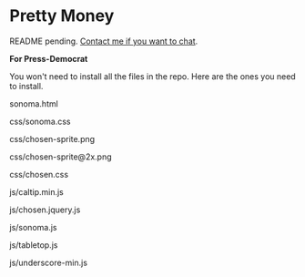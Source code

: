 Pretty Money
=====================

README pending. <a href="mailto:bayreporta@gmail.com">Contact me if you want to chat</a>.


<strong>For Press-Democrat</strong>

<p>You won't need to install all the files in the repo. Here are the ones you need to install.

<p>sonoma.html</p>
<p>css/sonoma.css</p>
<p>css/chosen-sprite.png</p>
<p>css/chosen-sprite@2x.png</p>
<p>css/chosen.css</p>
<p>js/caltip.min.js</p>
<p>js/chosen.jquery.js</p>
<p>js/sonoma.js</p>
<p>js/tabletop.js</p>
<p>js/underscore-min.js</p>
